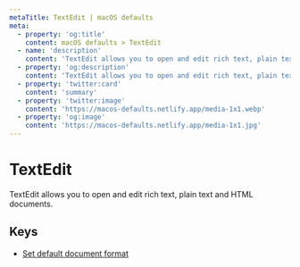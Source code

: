 ```yaml
---
metaTitle: TextEdit | macOS defaults
meta:
  - property: 'og:title'
    content: macOS defaults > TextEdit
  - name: 'description'
    content: 'TextEdit allows you to open and edit rich text, plain text and HTML documents.'
  - property: 'og:description'
    content: 'TextEdit allows you to open and edit rich text, plain text and HTML documents.'
  - property: 'twitter:card'
    content: 'summary'
  - property: 'twitter:image'
    content: 'https://macos-defaults.netlify.app/media-1x1.webp'
  - property: 'og:image'
    content: 'https://macos-defaults.netlify.app/media-1x1.jpg'
---
```


# TextEdit

TextEdit allows you to open and edit rich text, plain text and HTML documents.

## Keys

- [Set default document format](./richtext.html)
